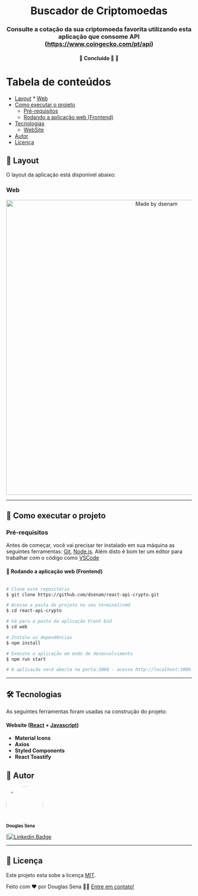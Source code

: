 <h1 align="center">
     Buscador de Criptomoedas
</h1>

<h3 align="center">
     Consulte a cotação da sua criptomoeda favorita utilizando esta aplicação que consome API (<a href="#">https://www.coingecko.com/pt/api</a>)
</h3>

<h4 align="center">
	🚧   Concluído 🚀 🚧
</h4>

Tabela de conteúdos
=================
<!--ts-->
   * [Layout](#-layout)
          * [Web](#web)
   * [Como executar o projeto](#-como-executar-o-projeto)
     * [Pré-requisitos](#pré-requisitos)
     * [Rodando a aplicação web (Frontend)](#user-content--rodando-a-aplicação-web-frontend)
   * [Tecnologias](#-tecnologias)
     * [WebSite](#user-content-website--react----javascript)
   * [Autor](#-autor)
   * [Licença](#user-content--licença)
<!--te-->




## 🎨 Layout

O layout da aplicação está disponível abaixo:

  
</a>

### Web

<p align="center" style="display: flex; align-items: flex-start; justify-content: center;">
  <img alt="Made by dsenam" src="./assets/layout.png" width="800px">
</p>

---

## 🚀 Como executar o projeto

### Pré-requisitos

Antes de começar, você vai precisar ter instalado em sua máquina as seguintes ferramentas:
[Git](https://git-scm.com), [Node.js](https://nodejs.org/en/). 
Além disto é bom ter um editor para trabalhar com o código como [VSCode](https://code.visualstudio.com/)

#### 🧭 Rodando a aplicação web (Frontend)

```bash

# Clone este repositório
$ git clone https://github.com/dsenam/react-api-crypto.git

# Acesse a pasta do projeto no seu terminal/cmd
$ cd react-api-crypto

# Vá para a pasta da aplicação Front End
$ cd web

# Instale as dependências
$ npm install

# Execute a aplicação em modo de desenvolvimento
$ npm run start

# A aplicação será aberta na porta:3000 - acesse http://localhost:3000

```

---

## 🛠 Tecnologias

As seguintes ferramentas foram usadas na construção do projeto:

#### **Website**  ([React](https://reactjs.org/)  +  [Javascript](https://developer.mozilla.org/pt-BR/docs/Web/JavaScript))

-   **Material Icons**
-   **Axios**
-   **Styled Components**
-   **React Toastify**


## 🦸 Autor

 <img style="border-radius: 50%;" src="https://avatars3.githubusercontent.com/u/380327?s=460&u=61b426b901b8fe02e12019b1fdb67bf0072d4f00&v=4" width="100px;" alt=""/>
 <br />
 <sub><b>Douglas Sena</b></sub></a>
 <br />

[[![Linkedin Badge](https://img.shields.io/badge/-Douglas-blue?style=flat-square&logo=Linkedin&logoColor=white&link=https://www.linkedin.com/in/douglassena/)](https://www.linkedin.com/in/douglassena/) 

---

## 📝 Licença

Este projeto esta sobe a licença [MIT](./LICENSE).

Feito com ❤️ por Douglas Sena 👋🏽 [Entre em contato!](https://www.linkedin.com/in/douglassena/)